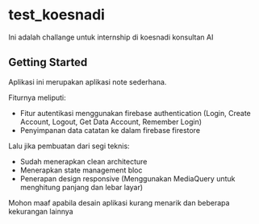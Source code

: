 # test_koesnadi

Ini adalah challange untuk internship di koesnadi konsultan AI

## Getting Started

Aplikasi ini merupakan aplikasi note sederhana.

Fiturnya meliputi:

- Fitur autentikasi menggunakan firebase authentication (Login, Create Account, Logout, Get Data Account, Remember Login)
- Penyimpanan data catatan ke dalam firebase firestore

Lalu jika pembuatan dari segi teknis:
- Sudah menerapkan clean architecture
- Menerapkan state management bloc
- Penerapan design responsive (Menggunakan MediaQuery untuk menghitung panjang dan lebar layar)

Mohon maaf apabila desain aplikasi kurang menarik dan beberapa kekurangan lainnya
